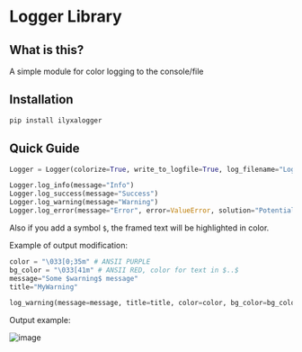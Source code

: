 # Logger Library #

## What is this? ##
A simple module for color logging to the console/file

## Installation ##
```bash
pip install ilyxalogger
```

## Quick Guide ##
```python 
Logger = Logger(colorize=True, write_to_logfile=True, log_filename="Logger.log")

Logger.log_info(message="Info")
Logger.log_success(message="Success")
Logger.log_warning(message="Warning")
Logger.log_error(message="Error", error=ValueError, solution="Potential solution")
```
Also if you add a symbol `$`, the framed text will be highlighted in color.

Example of output modification:
```python
color = "\033[0;35m" # ANSII PURPLE
bg_color = "\033[41m" # ANSII RED, color for text in $..$
message="Some $warning$ message"
title="MyWarning"

log_warning(message=message, title=title, color=color, bg_color=bg_color)
```

Output example:

![image](https://github.com/user-attachments/assets/23ec14e0-d554-404d-87f9-511e45ef801b)
